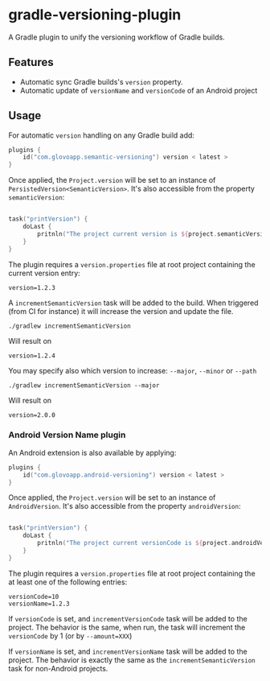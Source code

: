 # gradle-versioning-plugin

A Gradle plugin to unify the versioning workflow of Gradle builds.

## Features

- Automatic sync Gradle builds's `version` property.
- Automatic update of `versionName` and `versionCode` of an Android project

## Usage

For automatic `version` handling on any Gradle build add:

```kotlin
plugins {
    id("com.glovoapp.semantic-versioning") version < latest >
}
```

Once applied, the `Project.version` will be set to an instance of `PersistedVersion<SemanticVersion>`. 
It's also accessible from the property `semanticVersion`:
```kotlin

task("printVersion") {
    doLast {
        pritnln("The project current version is ${project.semanticVersion}")
    }
}
```

The plugin requires a `version.properties` file at root project containing the current version entry:
```properties
version=1.2.3
```

A `incrementSemanticVersion` task will be added to the build. When triggered (from CI for instance) it will increase the
version and update the file.

```shell
./gradlew incrementSemanticVersion
```

Will result on

```properties
version=1.2.4
```

You may specify also which version to increase: `--major`, `--minor` or `--path`

```shell
./gradlew incrementSemanticVersion --major
```

Will result on

```properties
version=2.0.0
```

### Android Version Name plugin

An Android extension is also available by applying:

```kotlin
plugins {
    id("com.glovoapp.android-versioning") version < latest >
}
```

Once applied, the `Project.version` will be set to an instance of `AndroidVersion`.
It's also accessible from the property `androidVersion`:
```kotlin

task("printVersion") {
    doLast {
        pritnln("The project current versionCode is ${project.androidVersion.code} and name is ${project.androidVersion.name}")
    }
}
```

The plugin requires a `version.properties` file at root project containing the at least one of the following entries:
```properties
versionCode=10
versionName=1.2.3
```

If `versionCode` is set, and `incrementVersionCode` task will be added to the project.
The behavior is the same, when run, the task will increment the `versionCode` by 1 (or by `--amount=XXX`)

If `versionName` is set, and `incrementVersionName` task will be added to the project.
The behavior is exactly the same as the `incrementSemanticVersion` task for non-Android projects.
